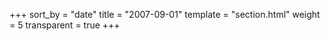 +++
sort_by = "date"
title = "2007-09-01"
template = "section.html"
weight = 5
transparent = true
+++